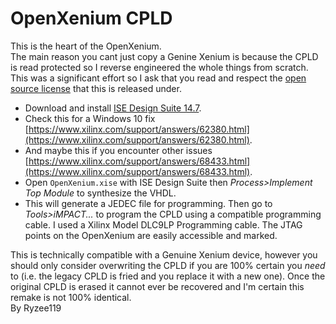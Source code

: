 
# OpenXenium CPLD
 This is the heart of the OpenXenium.  
 The main reason you cant just copy a Genine Xenium is because the CPLD is read protected so I reverse engineered the whole things from scratch. 
 This was a significant effort so I ask that you read and respect the [open source license](https://github.com/Ryzee119/OpenXenium/blob/master/Firmware/LICENSE) that this is released under.
 
 * Download and install [ISE Design Suite 14.7](https://www.xilinx.com/support/download/index.html/content/xilinx/en/downloadNav/vivado-design-tools/archive-ise.html).
 * Check this for a Windows 10 fix [https://www.xilinx.com/support/answers/62380.html](https://www.xilinx.com/support/answers/62380.html).
 * And maybe this if you encounter other issues [https://www.xilinx.com/support/answers/68433.html](https://www.xilinx.com/support/answers/68433.html).
 * Open `OpenXenium.xise` with ISE Design Suite then *Process>Implement Top Module* to synthesize the VHDL. 
 * This will generate a JEDEC file for programming. Then go to *Tools>iMPACT...* to program the CPLD using a compatible programming cable. I used a Xilinx Model DLC9LP Programming cable. The JTAG points on the OpenXenium are easily accessible and marked.

This is technically compatible with a Genuine Xenium device, however you should only consider overwriting the CPLD if you are 100% certain you *need* to (i.e. the legacy CPLD is fried and you replace it with a new one). Once the original CPLD is erased it cannot ever be recovered and I'm certain this remake is not 100% identical.
 <br>
By Ryzee119
